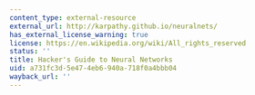 ```yaml
---
content_type: external-resource
external_url: http://karpathy.github.io/neuralnets/
has_external_license_warning: true
license: https://en.wikipedia.org/wiki/All_rights_reserved
status: ''
title: Hacker's Guide to Neural Networks
uid: a731fc3d-5e47-4eb6-940a-718f0a4bbb04
wayback_url: ''
---
```

